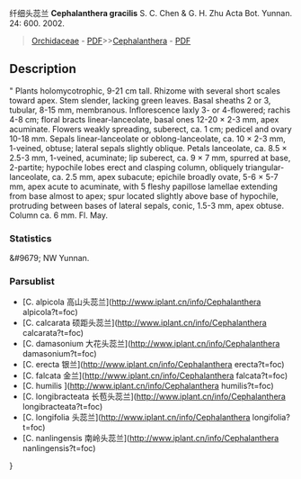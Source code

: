 纤细头蕊兰 **Cephalanthera gracilis** S. C. Chen & G. H. Zhu Acta Bot. Yunnan. 24: 600. 2002.

> [Orchidaceae](http://www.iplant.cn/info/Orchidaceae?t=foc) - [PDF](http://www.iplant.cn/foc/pdf/Orchidaceae.pdf)>>[Cephalanthera](http://www.iplant.cn/info/Cephalanthera?t=foc) - [PDF](http://www.iplant.cn/foc/pdf/Cephalanthera.pdf)

## Description
 "
Plants holomycotrophic, 9-21 cm tall. Rhizome with several short scales toward apex. Stem slender, lacking green leaves. Basal sheaths 2 or 3, tubular, 8-15 mm, membranous. Inflorescence laxly 3- or 4-flowered; rachis 4-8 cm; floral bracts linear-lanceolate, basal ones 12-20 × 2-3 mm, apex acuminate. Flowers weakly spreading, suberect, ca. 1 cm; pedicel and ovary 10-18 mm. Sepals linear-lanceolate or oblong-lanceolate, ca. 10 × 2-3 mm, 1-veined, obtuse; lateral sepals slightly oblique. Petals lanceolate, ca. 8.5 × 2.5-3 mm, 1-veined, acuminate; lip suberect, ca. 9 × 7 mm, spurred at base, 2-partite; hypochile lobes erect and clasping column, obliquely triangular-lanceolate, ca. 2.5 mm, apex subacute; epichile broadly ovate, 5-6 × 5-7 mm, apex acute to acuminate, with 5 fleshy papillose lamellae extending from base almost to apex; spur located slightly above base of hypochile, protruding between bases of lateral sepals, conic, 1.5-3 mm, apex obtuse. Column ca. 6 mm. Fl. May.

### Statistics
&amp;#9679; NW Yunnan.

### Parsublist

* [C.  alpicola  高山头蕊兰](http://www.iplant.cn/info/Cephalanthera alpicola?t=foc)
* [C.  calcarata  硕距头蕊兰](http://www.iplant.cn/info/Cephalanthera calcarata?t=foc)
* [C.  damasonium  大花头蕊兰](http://www.iplant.cn/info/Cephalanthera damasonium?t=foc)
* [C.  erecta  银兰](http://www.iplant.cn/info/Cephalanthera erecta?t=foc)
* [C.  falcata  金兰](http://www.iplant.cn/info/Cephalanthera falcata?t=foc)
* [C.  humilis  ](http://www.iplant.cn/info/Cephalanthera humilis?t=foc)
* [C.  longibracteata  长苞头蕊兰](http://www.iplant.cn/info/Cephalanthera longibracteata?t=foc)
* [C.  longifolia  头蕊兰](http://www.iplant.cn/info/Cephalanthera longifolia?t=foc)
* [C.  nanlingensis  南岭头蕊兰](http://www.iplant.cn/info/Cephalanthera nanlingensis?t=foc)

}